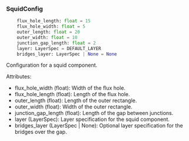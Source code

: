### SquidConfig
```python
    flux_hole_length: float = 15
    flux_hole_width: float = 5
    outer_length: float = 20
    outer_width: float = 10
    junction_gap_length: float = 2
    layer: LayerSpec = DEFAULT_LAYER
    bridges_layer: LayerSpec | None = None
```

Configuration for a squid component.

Attributes:
*  flux_hole_width (float): Width of the flux hole.
*  flux_hole_length (float): Length of the flux hole.
*  outer_length (float): Length of the outer rectangle.
*  outer_width (float): Width of the outer rectangle.
*  junction_gap_length (float): Length of the gap between junctions.
*  layer (LayerSpec): Layer specification for the squid component.
*  bridges_layer (LayerSpec | None): Optional layer specification for the bridges over the gap.